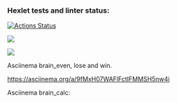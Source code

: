 ### Hexlet tests and linter status:
[![Actions Status](https://github.com/SergeiPankratov/python-project-lvl1/workflows/hexlet-check/badge.svg)](https://github.com/SergeiPankratov/python-project-lvl1/actions)

<a href="https://codeclimate.com/github/codeclimate/codeclimate/maintainability"><img src="https://api.codeclimate.com/v1/badges/a99a88d28ad37a79dbf6/maintainability" /></a>

<a href="https://codeclimate.com/github/codeclimate/codeclimate/test_coverage"><img src="https://api.codeclimate.com/v1/badges/a99a88d28ad37a79dbf6/test_coverage" /></a>

Asciinema brain_even, lose and win.

https://asciinema.org/a/9fMxH07WAFlFctIFMMSH5nw4i

Asciinema brain_calc:

<a href="https://asciinema.org/a/xxusznJgUC4sVWcr0RbPvPMxI">

